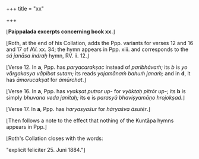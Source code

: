 +++
title = "xx"

+++


⌊**Paippalada excerpts concerning book xx.**⌋

⌊Roth, at the end of his Collation, adds the Ppp. variants for verses 12
and 16 and 17 of AV. xx. 34; the hymn appears in Ppp. xiii. and
corresponds to the *sá janāsa índraḥ* hymn, RV. ii. 12.⌋

⌊Verse 12. In **a**, Ppp. has *paryacarakṣac* instead of *paribhávaṁ;*
its *b* is *yo vārgakasya vāpibat sutam;* its reads *yajamānaṁ bahuṁ
janaṁ;* and in **d**, it has *āmorucakṣat* for *ámūrchat*.⌋

⌊Verse 16. In **a**, Ppp. has *vyakṣat putror up-* for *vyàktaḥ pitrór
up-*; its **b** is simply *bhuvana veda janitaḥ;* its **c** is *parasyā
bhaviṣyamāṇo hrojokṣad*.⌋

⌊Verse 17. In **a**, Ppp. has *haryasyaśur* for *háryaśva āsutér*.⌋

⌊Then follows a note to the effect that nothing of the Kuntāpa hymns
appears in Ppp.⌋

⌊Roth's Collation closes with the words:

"explicit feliciter 25. Juni 1884."⌋

